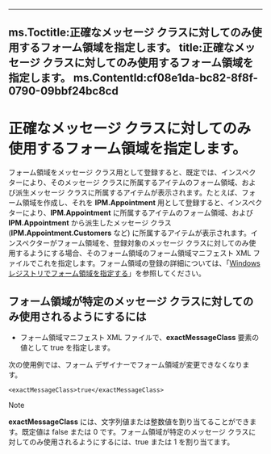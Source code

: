 

---
ms.Toctitle:正確なメッセージ クラスに対してのみ使用するフォーム領域を指定します。
title:正確なメッセージ クラスに対してのみ使用するフォーム領域を指定します。
ms.ContentId:cf08e1da-bc82-8f8f-0790-09bbf24bc8cd
---
# 正確なメッセージ クラスに対してのみ使用するフォーム領域を指定します。




フォーム領域をメッセージ クラス用として登録すると、既定では、インスペクターにより、そのメッセージ クラスに所属するアイテムのフォーム領域、および派生メッセージ クラスに所属するアイテムが表示されます。たとえば、フォーム領域を作成し、それを **IPM.Appointment** 用として登録すると、インスペクターにより、**IPM.Appointment** に所属するアイテムのフォーム領域、および **IPM.Appointment** から派生したメッセージ クラス (**IPM.Appointment.Customers** など) に所属するアイテムが表示されます。インスペクターがフォーム領域を、登録対象のメッセージ クラスに対してのみ使用するようにする場合、そのフォーム領域のフォーム領域マニフェスト XML ファイルでこれを指定します。フォーム領域の登録の詳細については、「[Windows レジストリでフォーム領域を指定する](0de3fcb1-b357-8300-c943-9a5a788d4976.md)」を参照してください。

## フォーム領域が特定のメッセージ クラスに対してのみ使用されるようにするには

- フォーム領域マニフェスト XML ファイルで、**exactMessageClass** 要素の値として true を指定します。

次の使用例では、フォーム デザイナーでフォーム領域が変更できなくなります。

```sourcecode
<exactMessageClass>true</exactMessageClass>
```


>[!NOTE]
>**exactMessageClass** には、文字列値または整数値を割り当てることができます。既定値は false または 0 です。フォーム領域が特定のメッセージ クラスに対してのみ使用されるようにするには、true または 1 を割り当てます。






